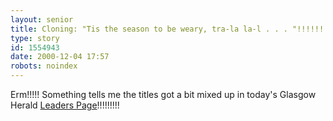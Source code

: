 ```yaml
---
layout: senior
title: Cloning: "Tis the season to be weary, tra-la la-l . . . "!!!!!!!!
type: story
id: 1554943
date: 2000-12-04 17:57
robots: noindex
---
```

Erm!!!!! Something tells me the titles got a bit mixed up in today's Glasgow Herald <a href="http://www.theherald.co.uk/leader/archive/4-12-19100-21-40-3.html">Leaders Page</a>!!!!!!!!!